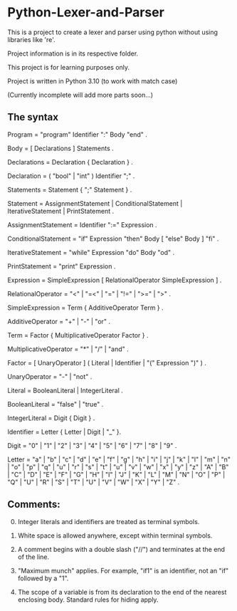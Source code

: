 # Python-Lexer-and-Parser
This is a project to create a lexer and parser using python without using libraries like 're'.

Project information is in its respective folder.

This project is for learning purposes only.

Project is written in Python 3.10 (to work with match case)

(Currently incomplete will add more parts soon...)

The syntax
----------

Program  =  "program"  Identifier  ":"  Body  "end" .

Body  =  [ Declarations ]  Statements .

Declarations  =  Declaration { Declaration } .

Declaration  =  ( "bool" \| "int" )  Identifier ";" .

Statements  =  Statement { ";" Statement } .

Statement  =  AssignmentStatement
           \|  ConditionalStatement
           \|  IterativeStatement
           \|  PrintStatement .

AssignmentStatement  =  Identifier ":=" Expression .

ConditionalStatement  =  "if"  Expression
                         "then"  Body
                         [ "else" Body ]
                         "fi" .

IterativeStatement  =  "while"  Expression  "do"  Body  "od" .

PrintStatement  =  "print"  Expression .

Expression  =  SimpleExpression [ RelationalOperator SimpleExpression ] .

RelationalOperator  =  "<" \| "=<" \| "=" \| "!=" \| ">=" \| ">" .

SimpleExpression  =  Term { AdditiveOperator Term } .

AdditiveOperator  =  "+" \| "-" \| "or" .

Term  =  Factor { MultiplicativeOperator Factor } .

MultiplicativeOperator  =  "*" \| "/" \| "and" .

Factor  =  [ UnaryOperator ] ( Literal  \|  Identifier  \| "(" Expression ")" ) .

UnaryOperator  =  "-" | "not" .


Literal  =  BooleanLiteral  \|  IntegerLiteral .

BooleanLiteral  =  "false"  \|  "true" .

IntegerLiteral  =  Digit { Digit } .

Identifier  =  Letter { Letter \| Digit \| "_" }.

Digit  =  "0" \| "1" \| "2" \| "3" \| "4" \| "5" \| "6" \| "7" \| "8" \| "9" .

Letter  = "a" \| "b" \| "c" \| "d" \| "e" \| "f" \| "g" \| "h" \| "i" \| "j" \| "k"
        \| "l" \| "m" \| "n" \| "o" \| "p" \| "q" \| "u" \| "r" \| "s" \| "t" \| "u"
        \| "v" \| "w" \| "x" \| "y" \| "z"
        \| "A" \| "B" \| "C" \| "D" \| "E" \| "F" \| "G" \| "H" \| "I" \| "J" \| "K"
        \| "L" \| "M" \| "N" \| "O" \| "P" \| "Q" \| "U" \| "R" \| "S" \| "T" \| "U"
        \| "V" \| "W" \| "X" \| "Y" \| "Z" .


Comments:
--------

0.  Integer literals and identifiers are treated as terminal symbols.

1.  White space is allowed anywhere, except within terminal symbols.

1.  A comment begins with a double slash ("//") and terminates at the end of
    the line.

2.  "Maximum munch" applies. For example, "if1" is an identifier, not an "if"
    followed by a "1".

3.  The scope of a variable is from its declaration to the end of the nearest
    enclosing body.  Standard rules for hiding apply.

